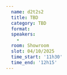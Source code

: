 ```yaml
---
  name: d2t2s2
  title: TBD
  category: TBD
  format: 
  speakers: 
    - 
  room: Showroom
  slot: 04/10/2025
  time_start: '11h30'
  time_end: '12h15'
---
```


